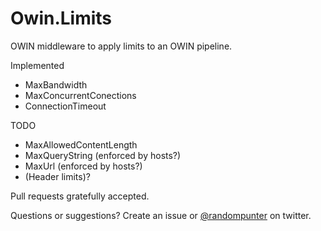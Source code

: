 Owin.Limits
===========

OWIN middleware to apply limits to an OWIN pipeline.

Implemented
 - MaxBandwidth
 - MaxConcurrentConections
 - ConnectionTimeout
 
TODO
 - MaxAllowedContentLength
 - MaxQueryString (enforced by hosts?)
 - MaxUrl (enforced by hosts?)
 - (Header limits)?

Pull requests gratefully accepted.

Questions or suggestions? Create an issue or [@randompunter] on twitter.

[@randompunter]: http://twitter.com/randompunter
